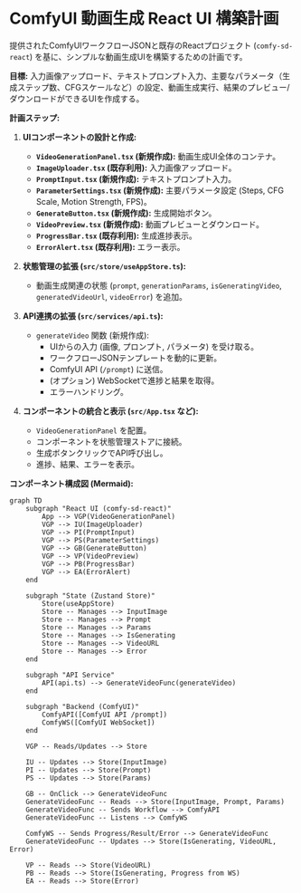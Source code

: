# ComfyUI 動画生成 React UI 構築計画

提供されたComfyUIワークフローJSONと既存のReactプロジェクト (`comfy-sd-react`) を基に、シンプルな動画生成UIを構築するための計画です。

**目標:** 入力画像アップロード、テキストプロンプト入力、主要なパラメータ（生成ステップ数、CFGスケールなど）の設定、動画生成実行、結果のプレビュー/ダウンロードができるUIを作成する。

**計画ステップ:**

1. **UIコンポーネントの設計と作成:**
    * **`VideoGenerationPanel.tsx` (新規作成):** 動画生成UI全体のコンテナ。
    * **`ImageUploader.tsx` (既存利用):** 入力画像アップロード。
    * **`PromptInput.tsx` (新規作成):** テキストプロンプト入力。
    * **`ParameterSettings.tsx` (新規作成):** 主要パラメータ設定 (Steps, CFG Scale, Motion Strength, FPS)。
    * **`GenerateButton.tsx` (新規作成):** 生成開始ボタン。
    * **`VideoPreview.tsx` (新規作成):** 動画プレビューとダウンロード。
    * **`ProgressBar.tsx` (既存利用):** 生成進捗表示。
    * **`ErrorAlert.tsx` (既存利用):** エラー表示。

2. **状態管理の拡張 (`src/store/useAppStore.ts`):**
    * 動画生成関連の状態 (`prompt`, `generationParams`, `isGeneratingVideo`, `generatedVideoUrl`, `videoError`) を追加。

3. **API連携の拡張 (`src/services/api.ts`):**
    * `generateVideo` 関数 (新規作成):
        * UIからの入力 (画像, プロンプト, パラメータ) を受け取る。
        * ワークフローJSONテンプレートを動的に更新。
        * ComfyUI API (`/prompt`) に送信。
        * (オプション) WebSocketで進捗と結果を取得。
        * エラーハンドリング。

4. **コンポーネントの統合と表示 (`src/App.tsx` など):**
    * `VideoGenerationPanel` を配置。
    * コンポーネントを状態管理ストアに接続。
    * 生成ボタンクリックでAPI呼び出し。
    * 進捗、結果、エラーを表示。

**コンポーネント構成図 (Mermaid):**

```mermaid
graph TD
    subgraph "React UI (comfy-sd-react)"
        App --> VGP(VideoGenerationPanel)
        VGP --> IU(ImageUploader)
        VGP --> PI(PromptInput)
        VGP --> PS(ParameterSettings)
        VGP --> GB(GenerateButton)
        VGP --> VP(VideoPreview)
        VGP --> PB(ProgressBar)
        VGP --> EA(ErrorAlert)
    end

    subgraph "State (Zustand Store)"
        Store(useAppStore)
        Store -- Manages --> InputImage
        Store -- Manages --> Prompt
        Store -- Manages --> Params
        Store -- Manages --> IsGenerating
        Store -- Manages --> VideoURL
        Store -- Manages --> Error
    end

    subgraph "API Service"
        API(api.ts) --> GenerateVideoFunc(generateVideo)
    end

    subgraph "Backend (ComfyUI)"
        ComfyAPI([ComfyUI API /prompt])
        ComfyWS([ComfyUI WebSocket])
    end

    VGP -- Reads/Updates --> Store

    IU -- Updates --> Store(InputImage)
    PI -- Updates --> Store(Prompt)
    PS -- Updates --> Store(Params)

    GB -- OnClick --> GenerateVideoFunc
    GenerateVideoFunc -- Reads --> Store(InputImage, Prompt, Params)
    GenerateVideoFunc -- Sends Workflow --> ComfyAPI
    GenerateVideoFunc -- Listens --> ComfyWS

    ComfyWS -- Sends Progress/Result/Error --> GenerateVideoFunc
    GenerateVideoFunc -- Updates --> Store(IsGenerating, VideoURL, Error)

    VP -- Reads --> Store(VideoURL)
    PB -- Reads --> Store(IsGenerating, Progress from WS)
    EA -- Reads --> Store(Error)
